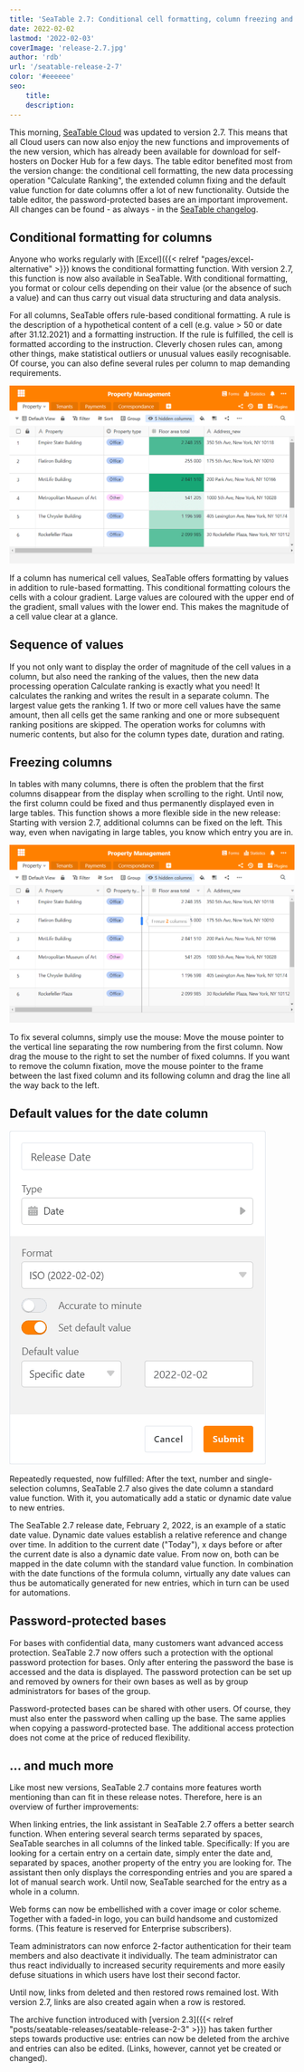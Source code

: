 ```yaml
---
title: 'SeaTable 2.7: Conditional cell formatting, column freezing and default value for date column'
date: 2022-02-02
lastmod: '2022-02-03'
coverImage: 'release-2.7.jpg'
author: 'rdb'
url: '/seatable-release-2-7'
color: '#eeeeee'
seo:
    title:
    description:
---
```


This morning, [SeaTable Cloud](https://cloud.seatable.io) was updated to version 2.7. This means that all Cloud users can now also enjoy the new functions and improvements of the new version, which has already been available for download for self-hosters on Docker Hub for a few days. The table editor benefited most from the version change: the conditional cell formatting, the new data processing operation "Calculate Ranking", the extended column fixing and the default value function for date columns offer a lot of new functionality. Outside the table editor, the password-protected bases are an important improvement. All changes can be found - as always - in the [SeaTable changelog](https://seatable.io/en/docs/changelog/version-2-7/).

## Conditional formatting for columns

Anyone who works regularly with [Excel]({{< relref "pages/excel-alternative" >}}) knows the conditional formatting function. With version 2.7, this function is now also available in SeaTable. With conditional formatting, you format or colour cells depending on their value (or the absence of such a value) and can thus carry out visual data structuring and data analysis.

For all columns, SeaTable offers rule-based conditional formatting. A rule is the description of a hypothetical content of a cell (e.g. value > 50 or date after 31.12.2021) and a formatting instruction. If the rule is fulfilled, the cell is formatted according to the instruction. Cleverly chosen rules can, among other things, make statistical outliers or unusual values easily recognisable. Of course, you can also define several rules per column to map demanding requirements.

![Conditional cell formatting](Conditional_cell_formatting2.png)

If a column has numerical cell values, SeaTable offers formatting by values in addition to rule-based formatting. This conditional formatting colours the cells with a colour gradient. Large values are coloured with the upper end of the gradient, small values with the lower end. This makes the magnitude of a cell value clear at a glance.

## Sequence of values

If you not only want to display the order of magnitude of the cell values in a column, but also need the ranking of the values, then the new data processing operation Calculate ranking is exactly what you need! It calculates the ranking and writes the result in a separate column. The largest value gets the ranking 1. If two or more cell values have the same amount, then all cells get the same ranking and one or more subsequent ranking positions are skipped. The operation works for columns with numeric contents, but also for the column types date, duration and rating.

## Freezing columns

In tables with many columns, there is often the problem that the first columns disappear from the display when scrolling to the right. Until now, the first column could be fixed and thus permanently displayed even in large tables. This function shows a more flexible side in the new release: Starting with version 2.7, additional columns can be fixed on the left. This way, even when navigating in large tables, you know which entry you are in.

![](Freeze-columns.png)

To fix several columns, simply use the mouse: Move the mouse pointer to the vertical line separating the row numbering from the first column. Now drag the mouse to the right to set the number of fixed columns. If you want to remove the column fixation, move the mouse pointer to the frame between the last fixed column and its following column and drag the line all the way back to the left.

## Default values for the date column

![Default value function for date columns](Default_value_date_column.png)

Repeatedly requested, now fulfilled: After the text, number and single-selection columns, SeaTable 2.7 also gives the date column a standard value function. With it, you automatically add a static or dynamic date value to new entries.

The SeaTable 2.7 release date, February 2, 2022, is an example of a static date value. Dynamic date values establish a relative reference and change over time. In addition to the current date ("Today"), x days before or after the current date is also a dynamic date value. From now on, both can be mapped in the date column with the standard value function. In combination with the date functions of the formula column, virtually any date values can thus be automatically generated for new entries, which in turn can be used for automations.

## Password-protected bases

For bases with confidential data, many customers want advanced access protection. SeaTable 2.7 now offers such a protection with the optional password protection for bases. Only after entering the password the base is accessed and the data is displayed. The password protection can be set up and removed by owners for their own bases as well as by group administrators for bases of the group.

Password-protected bases can be shared with other users. Of course, they must also enter the password when calling up the base. The same applies when copying a password-protected base. The additional access protection does not come at the price of reduced flexibility.

## ... and much more

Like most new versions, SeaTable 2.7 contains more features worth mentioning than can fit in these release notes. Therefore, here is an overview of further improvements:

When linking entries, the link assistant in SeaTable 2.7 offers a better search function. When entering several search terms separated by spaces, SeaTable searches in all columns of the linked table. Specifically: If you are looking for a certain entry on a certain date, simply enter the date and, separated by spaces, another property of the entry you are looking for. The assistant then only displays the corresponding entries and you are spared a lot of manual search work. Until now, SeaTable searched for the entry as a whole in a column.

Web forms can now be embellished with a cover image or color scheme. Together with a faded-in logo, you can build handsome and customized forms. (This feature is reserved for Enterprise subscribers).

Team administrators can now enforce 2-factor authentication for their team members and also deactivate it individually. The team administrator can thus react individually to increased security requirements and more easily defuse situations in which users have lost their second factor.

Until now, links from deleted and then restored rows remained lost. With version 2.7, links are also created again when a row is restored.

The archive function introduced with [version 2.3]({{< relref "posts/seatable-releases/seatable-release-2-3" >}}) has taken further steps towards productive use: entries can now be deleted from the archive and entries can also be edited. (Links, however, cannot yet be created or changed).
